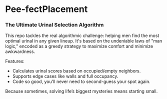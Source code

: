 # Pee-fectPlacement

### The Ultimate Urinal Selection Algorithm

This repo tackles the real algorithmic challenge: helping men find the most optimal urinal in any given lineup. It's based on the undeniable laws of "man logic," encoded as a greedy strategy to maximize comfort and minimize awkwardness.

Features:
- Calculates urinal scores based on occupied/empty neighbors.
- Supports edge cases like walls and full occupancy.
- Code so good, you'll never need to second-guess your spot again.

Because sometimes, solving life’s biggest mysteries means starting small.
